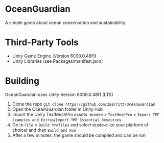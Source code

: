 # OceanGuardian
A simple game about ocean conservation and sustainability

# Third-Party Tools
- Unity Game Engine (Version 6000.0.48f1)
- Unity Libraries (see Packages/manifest.json)

# Building
OceanGuardian uses Unity Version 6000.0.48f1 (LTS)
1. Clone the repo `git clone https://github.com/ZBerritt/OceanGuardian`
2. Open the OceanGuardian folder in Unity Hub
3. Import the Unity TextMeshPro assets: `Window` > `TextMeshPro` > `Import TMP Examples and Extras`/`Import TMP Essential Resources`
4. Go to `File` > `Build Profiles` and select `Windows` (or your platform of choice) and then `Build and Run`
5. After a few minutes, the game should be compiled and can be run
